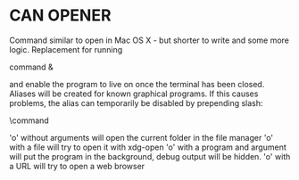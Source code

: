 CAN OPENER
==========

Command similar to open in Mac OS X - but shorter to write and some more logic.
Replacement for running

command &

and enable the program to live on once the terminal has been closed.
Aliases will be created for known graphical programs.
If this causes problems, the alias can temporarily be disabled by prepending slash:

\command

'o' without arguments will open the current folder in the file manager 
'o' with a file will try to open it with xdg-open
'o' with a program and argument will put the program in the background, debug output will be hidden.
'o' with a URL will try to open a web browser
